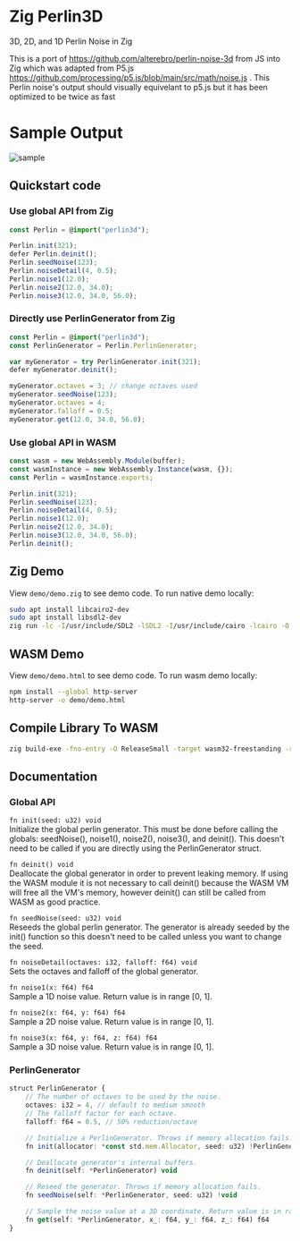 # Zig Perlin3D
3D, 2D, and 1D Perlin Noise in Zig

This is a port of https://github.com/alterebro/perlin-noise-3d from JS into Zig which was adapted from P5.js https://github.com/processing/p5.js/blob/main/src/math/noise.js . This Perlin noise's output should visually equivelant to p5.js but it has been optimized to be twice as fast  

# Sample Output
![sample](https://github.com/vExcess/zig-perlin3d/blob/main/demo-output.jpg?raw=true)

## Quickstart code
### Use global API from Zig
```ts
const Perlin = @import("perlin3d");

Perlin.init(321);
defer Perlin.deinit();
Perlin.seedNoise(123);
Perlin.noiseDetail(4, 0.5);
Perlin.noise1(12.0);
Perlin.noise2(12.0, 34.0);
Perlin.noise3(12.0, 34.0, 56.0);
```

### Directly use PerlinGenerator from Zig
```ts
const Perlin = @import("perlin3d");
const PerlinGenerator = Perlin.PerlinGenerator;

var myGenerator = try PerlinGenerator.init(321);
defer myGenerator.deinit();

myGenerator.octaves = 3; // change octaves used
myGenerator.seedNoise(123);
myGenerator.octaves = 4;
myGenerator.falloff = 0.5;
myGenerator.get(12.0, 34.0, 56.0);
```

### Use global API in WASM
```ts
const wasm = new WebAssembly.Module(buffer);
const wasmInstance = new WebAssembly.Instance(wasm, {});
const Perlin = wasmInstance.exports;

Perlin.init(321);
Perlin.seedNoise(123);
Perlin.noiseDetail(4, 0.5);
Perlin.noise1(12.0);
Perlin.noise2(12.0, 34.0);
Perlin.noise3(12.0, 34.0, 56.0);
Perlin.deinit();
```

## Zig Demo
View `demo/demo.zig` to see demo code. To run native demo locally:
```sh
sudo apt install libcairo2-dev
sudo apt install libsdl2-dev
zig run -lc -I/usr/include/SDL2 -lSDL2 -I/usr/include/cairo -lcairo -O ReleaseFast demo/demo.zig
```

## WASM Demo
View `demo/demo.html` to see demo code. To run wasm demo locally:
```sh
npm install --global http-server
http-server -o demo/demo.html
```

## Compile Library To WASM
```sh
zig build-exe -fno-entry -O ReleaseSmall -target wasm32-freestanding -rdynamic src/perlin3d.zig
```

## Documentation
### Global API
`fn init(seed: u32) void`  
Initialize the global perlin generator. This must be done before calling the globals: seedNoise(), noise1(), noise2(), noise3(), and deinit(). This doesn't need to be called if you are directly using the PerlinGenerator struct.

`fn deinit() void`  
Deallocate the global generator in order to prevent leaking memory. If using the WASM module it is not necessary to call deinit() because the WASM VM will free all the VM's memory, however deinit() can still be called from WASM as good practice.

`fn seedNoise(seed: u32) void`  
Reseeds the global perlin generator. The generator is already seeded by the init() function so this doesn't need to be called unless you want to change the seed.

`fn noiseDetail(octaves: i32, falloff: f64) void`  
Sets the octaves and falloff of the global generator.

`fn noise1(x: f64) f64`  
Sample a 1D noise value. Return value is in range [0, 1].

`fn noise2(x: f64, y: f64) f64`  
Sample a 2D noise value. Return value is in range [0, 1].

`fn noise3(x: f64, y: f64, z: f64) f64`  
Sample a 3D noise value. Return value is in range [0, 1].

### PerlinGenerator
```ts
struct PerlinGenerator {
    // The number of octaves to be used by the noise.
    octaves: i32 = 4, // default to medium smooth
    // The falloff factor for each octave.
    falloff: f64 = 0.5, // 50% reduction/octave

    // Initialize a PerlinGenerator. Throws if memory allocation fails.
    fn init(allocator: *const std.mem.Allocator, seed: u32) !PerlinGenerator

    // Deallocate generator's internal buffers.
    fn deinit(self: *PerlinGenerator) void

    // Reseed the generator. Throws if memory allocation fails.
    fn seedNoise(self: *PerlinGenerator, seed: u32) !void

    // Sample the noise value at a 3D coordinate. Return value is in range [0, 1].
    fn get(self: *PerlinGenerator, x_: f64, y_: f64, z_: f64) f64
}
```



